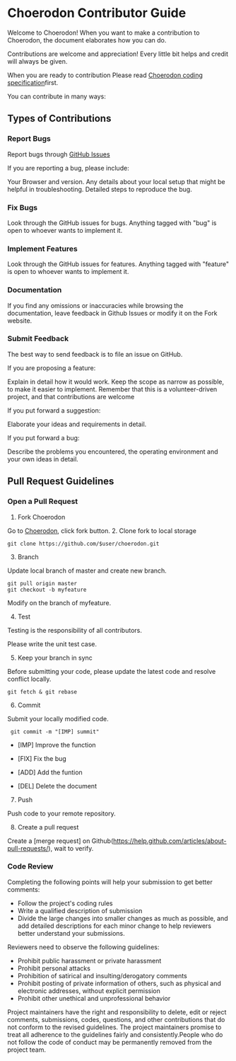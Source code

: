 # Choerodon Contributor Guide

Welcome to Choerodon! When you want to make a contribution to Choerodon, the document elaborates how you can do.

Contributions are welcome and appreciation! Every little bit helps and credit will always be given.

When you are ready to contribution
Please read [Choerodon coding specification](http://choerodon.io/zh/docs/development-guide/platform/)first.

You can contribute in many ways:

## Types of Contributions

### Report Bugs

Report bugs through [GitHub Issues](https://github.com/choerodon/choerodon/issues/new)

If you are reporting a bug, please include:

Your Browser and version.
Any details about your local setup that might be helpful in troubleshooting.
Detailed steps to reproduce the bug.

### Fix Bugs

Look through the GitHub issues for bugs. Anything tagged with "bug" is open to whoever wants to implement it.

### Implement Features

Look through the GitHub issues for features. Anything tagged with "feature" is open to whoever wants to implement it.

### Documentation

If you find any omissions or inaccuracies while browsing the documentation, leave feedback in Github Issues or modify it on the Fork website.

### Submit Feedback

The best way to send feedback is to file an issue on GitHub.

If you are proposing a feature:

Explain in detail how it would work.
Keep the scope as narrow as possible, to make it easier to implement.
Remember that this is a volunteer-driven project, and that contributions are welcome

If you put forward a suggestion:

Elaborate your ideas and requirements in detail.

If you put forward a bug:

Describe the problems you encountered, the operating environment and your own ideas in detail.

## Pull Request Guidelines

### Open a Pull Request

1. Fork Choerodon

 Go to [Choerodon](https://github.com/choerodon/choerodon), click fork button.
2. Clone fork to local storage

 ```git clone https://github.com/$user/choerodon.git```
 
3. Branch

 Update local branch of master and create new branch.
 
 ``` 
 git pull origin master
 git checkout -b myfeature
 ```
 Modify on the branch of myfeature.

4. Test

 Testing is the responsibility of all contributors.

 Please write the unit test case.
 
5. Keep your branch in sync

 Before submitting your code, please update the latest code and resolve conflict locally.
 
 ``` git fetch & git rebase ```

6. Commit

 Submit your locally modified code.
 
 ``` git commit -m "[IMP] summit"```
 
 - [IMP] Improve the function
 
 - [FIX] Fix the bug
 
 - [ADD] Add the funtion

 - [DEL] Delete the document

7. Push

 Push code to your remote repository.

8. Create a pull request

 Create a [merge request] on Github(https://help.github.com/articles/about-pull-requests/), wait to verify.

### Code Review

Completing the following points will help your submission to get better comments:

  - Follow the project's coding rules
  - Write a qualified description of submission     
  - Divide the large changes into smaller changes as much as possible, and add detailed descriptions for each minor change to help reviewers better understand your submissions.


Reviewers need to observe the following guidelines:

 - Prohibit public harassment or private harassment
 - Prohibit personal attacks
 - Prohibition of satirical and insulting/derogatory comments
 - Prohibit posting of private information of others, such as physical and electronic addresses, without explicit permission
 - Prohibit other unethical and unprofessional behavior
 
Project maintainers have the right and responsibility to delete, edit or reject comments, submissions, codes, questions, and other contributions that do not conform to the revised guidelines. The project maintainers promise to treat all adherence to the guidelines fairly and consistently.People who do not follow the code of conduct may be permanently removed from the project team.
